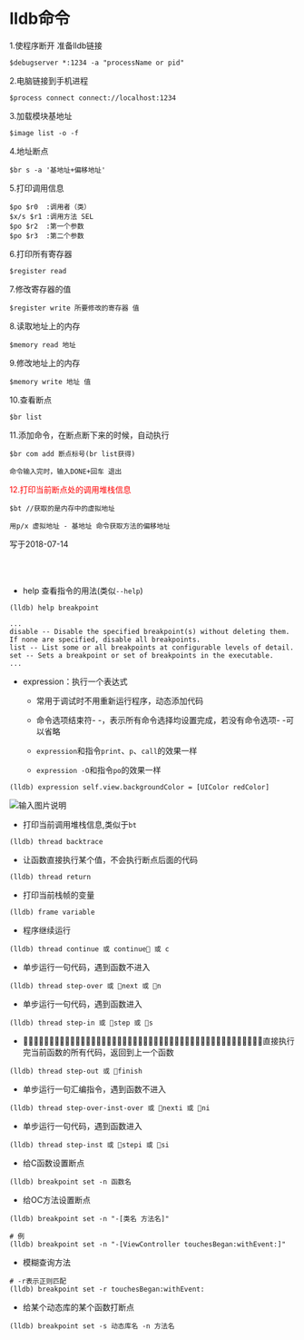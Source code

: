 # lldb命令

1.使程序断开 准备lldb链接

	$debugserver *:1234 -a "processName or pid"
	
2.电脑链接到手机进程

	$process connect connect://localhost:1234

3.加载模块基地址

	$image list -o -f

4.地址断点

	$br s -a '基地址+偏移地址'

5.打印调用信息

	$po $r0  :调用者（类）
	$x/s $r1 :调用方法 SEL
	$po $r2  :第一个参数
	$po $r3  :第二个参数
	
6.打印所有寄存器

	$register read
	
7.修改寄存器的值

	$register write 所要修改的寄存器 值
	
 8.读取地址上的内存
 
 	$memory read 地址
 	
 9.修改地址上的内存
 
 	$memory write 地址 值
 	
 10.查看断点
 
 	$br list
 	
 11.添加命令，在断点断下来的时候，自动执行
 
 	$br com add 断点标号(br list获得)
 	
 	命令输入完时，输入DONE+回车 退出
 	
 <font color=red>12.打印当前断点处的调用堆栈信息</font>
 
 	$bt //获取的是内存中的虚拟地址
 	
 	用p/x 虚拟地址 - 基地址 命令获取方法的偏移地址
 	

写于2018-07-14

<br><br>

- help 查看指令的用法(类似`--help`)


```
(lldb) help breakpoint

...
disable -- Disable the specified breakpoint(s) without deleting them.  If none are specified, disable all breakpoints.
list -- List some or all breakpoints at configurable levels of detail.
set -- Sets a breakpoint or set of breakpoints in the executable.
...
```

- expression：执行一个表达式

    - 常用于调试时不用重新运行程序，动态添加代码

    - 命令选项结束符- -，表示所有命令选择均设置完成，若没有命令选项- -可以省略

    - `expression`和指令`print`、`p`、`call`的效果一样

    - `expression -O`和指令`po`的效果一样

```
(lldb) expression self.view.backgroundColor = [UIColor redColor]
``` 

![输入图片说明](https://images.gitee.com/uploads/images/2018/1227/212759_b8c974c4_1355277.png "Snip20181227_4.png")


- 打印当前调用堆栈信息,类似于`bt`

```
(lldb) thread backtrace
``` 

- 让函数直接执行某个值，不会执行断点后面的代码

```
(lldb) thread return
```

- 打印当前栈帧的变量

```
(lldb) frame variable
```

- 程序继续运行

```
(lldb) thread continue 或 continue􏰁 或 c
```

- 单步运行一句代码，遇到函数不进入

```
(lldb) thread step-over 或 􏰁next 或 􏰁n
```

- 单步运行一句代码，遇到函数进入

```
(lldb) thread step-in 或 􏰁step 或 􏰁s
```

- 􏱃􏱄􏰞􏰟􏰭􏱏􏱐􏰖􏰒􏰆􏰩􏰪􏱍􏱎􏰧􏱅􏱆􏱟􏱢􏰠􏰡􏰖􏰒􏱃􏱄􏰞􏰟􏰭􏱏􏱐􏰖􏰒􏰆􏰩􏰪􏱍􏱎􏰧􏱅􏱆􏱟􏱢􏰠􏰡􏰖􏰒直接执行完当前函数的所有代码，返回到上一个函数

```
(lldb) thread step-out 或 􏰁finish
```

- 单步运行一句汇编指令，遇到函数不进入

```
(lldb) thread step-over-inst-over 或 􏰁nexti 或 􏰁ni
```

- 单步运行一句代码，遇到函数进入

```
(lldb) thread step-inst 或 􏰁stepi 或 􏰁si
```

- 给C函数设置断点

```
(lldb) breakpoint set -n 函数名
```

- 给OC方法设置断点

```
(lldb) breakpoint set -n "-[类名 方法名]"

# 例
(lldb) breakpoint set -n "-[ViewController touchesBegan:withEvent:]"
```

- 模糊查询方法

```
# -r表示正则匹配
(lldb) breakpoint set -r touchesBegan:withEvent:
```

- 给某个动态库的某个函数打断点

```
(lldb) breakpoint set -s 动态库名 -n 方法名
```



<br>